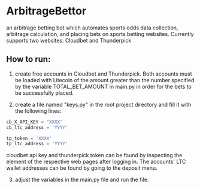 # ArbitrageBettor
an arbitrage betting bot which automates sports odds data collection, arbitrage calculation, and placing bets on sports betting websites. Currently supports two websites: Cloudbet and Thunderpick
 
## How to run:

1. create free accounts in Cloudbet and Thunderpick. Both accounts must be loaded with Litecoin of the amount greater than the number specified by the variable TOTAL_BET_AMOUNT in main.py in order for the bets to be successfully placed.

2. create a file named "keys.py" in the root project directory and fill it with the following lines:

```python
cb_X_API_KEY = "XXXX"
cb_ltc_address = 'YYYY'

tp_token = 'XXXX'
tp_ltc_address = 'YYYY'

```

cloudbet api key and thunderpick token can be found by inspecting the element of the respective web pages after logging in. The accounts' LTC wallet addresses can be found by going to the deposit menu.

3. adjust the variables in the main.py file and run the file.
